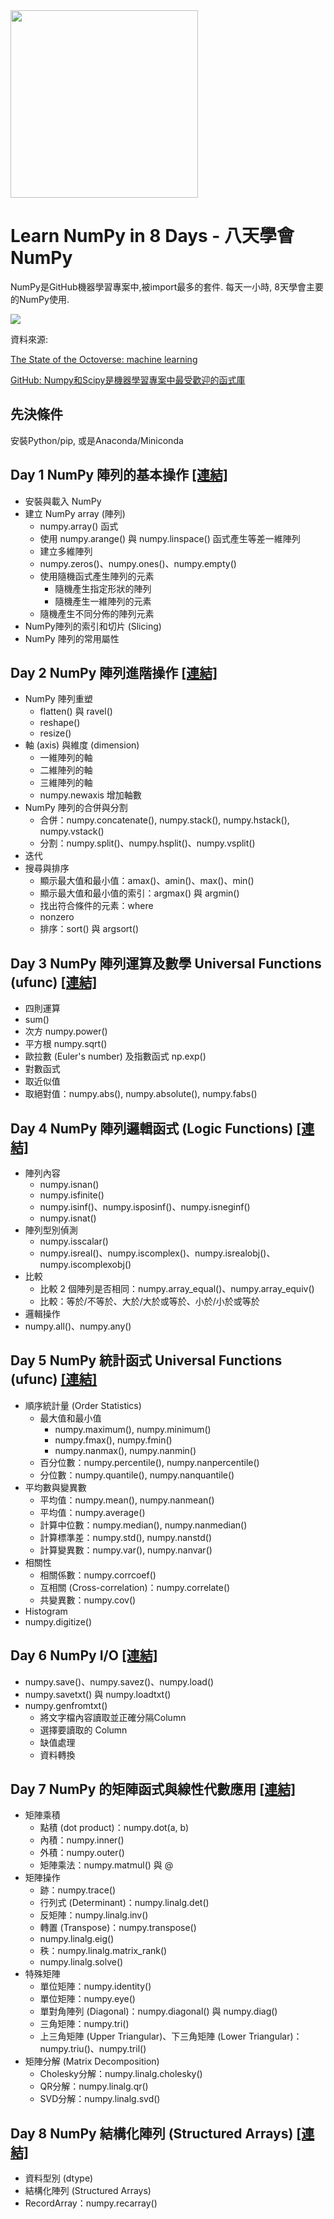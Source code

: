 <img src="https://numpy.org/images/logos/numpy.svg" width=300 align=middle>

# Learn NumPy in 8 Days - 八天學會NumPy

NumPy是GitHub機器學習專案中,被import最多的套件. 每天一小時, 8天學會主要的NumPy使用.

![](https://i0.wp.com/user-images.githubusercontent.com/2695116/51644291-87d9ea80-1f24-11e9-8182-2c261d0eb17a.png?resize=1306%2C1082&ssl=1)

資料來源:

[The State of the Octoverse: machine learning](https://github.blog/2019-01-24-the-state-of-the-octoverse-machine-learning/)

[GitHub: Numpy和Scipy是機器學習專案中最受歡迎的函式庫](https://www.ithome.com.tw/news/128476)

## 先決條件

安裝Python/pip, 或是Anaconda/Miniconda

## Day 1 NumPy 陣列的基本操作 [[連結]](https://github.com/jamescchuang/NumPy-in-Eight-Days/blob/main/Day1_NumPy_Basics.ipynb)
- 安裝與載入 NumPy
- 建立 NumPy array (陣列)
    - numpy.array() 函式
    - 使用 numpy.arange() 與 numpy.linspace() 函式產生等差一維陣列
    - 建立多維陣列
    - numpy.zeros()、numpy.ones()、numpy.empty()
    - 使用隨機函式產生陣列的元素
        - 隨機產生指定形狀的陣列
        - 隨機產生一維陣列的元素
    - 隨機產生不同分佈的陣列元素
- NumPy陣列的索引和切片 (Slicing)
- NumPy 陣列的常用屬性

## Day 2 NumPy 陣列進階操作 [[連結]](https://github.com/jamescchuang/NumPy-in-Eight-Days/blob/main/Day2_NumPy_Intermediate_Operations.ipynb)
- NumPy 陣列重塑
    - flatten() 與 ravel()
    - reshape()
    - resize()
- 軸 (axis) 與維度 (dimension)
    - 一維陣列的軸
    - 二維陣列的軸
    - 三維陣列的軸
    - numpy.newaxis 增加軸數
- NumPy 陣列的合併與分割
    - 合併：numpy.concatenate(), numpy.stack(), numpy.hstack(), numpy.vstack()
    - 分割：numpy.split()、numpy.hsplit()、numpy.vsplit()
- 迭代
- 搜尋與排序
    - 顯示最大值和最小值：amax()、amin()、max()、min()
    - 顯示最大值和最小值的索引：argmax() 與 argmin()
    - 找出符合條件的元素：where
    - nonzero
    - 排序：sort() 與 argsort()

## Day 3 NumPy 陣列運算及數學 Universal Functions (ufunc) [[連結]](https://github.com/jamescchuang/NumPy-in-Eight-Days/blob/main/Day3_NumPy_Mathematics.ipynb)
- 四則運算
- sum()
- 次方 numpy.power()
- 平方根 numpy.sqrt()
- 歐拉數 (Euler's number) 及指數函式 np.exp()
- 對數函式
- 取近似值
- 取絕對值：numpy.abs(), numpy.absolute(), numpy.fabs()

## Day 4 NumPy 陣列邏輯函式 (Logic Functions) [[連結]](https://github.com/jamescchuang/NumPy-in-Eight-Days/blob/main/Day4_NumPy_Logic_Functions.ipynb)
- 陣列內容
    - numpy.isnan()
    - numpy.isfinite()
    - numpy.isinf()、numpy.isposinf()、numpy.isneginf()
    - numpy.isnat()
- 陣列型別偵測
    - numpy.isscalar()
    - numpy.isreal()、numpy.iscomplex()、numpy.isrealobj()、numpy.iscomplexobj()
- 比較
    - 比較 2 個陣列是否相同：numpy.array_equal()、numpy.array_equiv()
    - 比較：等於/不等於、大於/大於或等於、小於/小於或等於
- 邏輯操作
- numpy.all()、numpy.any()

## Day 5 NumPy 統計函式 Universal Functions (ufunc) [[連結]](https://github.com/jamescchuang/NumPy-in-Eight-Days/blob/main/Day5_NumPy_Statistics.ipynb)
- 順序統計量 (Order Statistics)
    - 最大值和最小值
        - numpy.maximum(), numpy.minimum()
        - numpy.fmax(), numpy.fmin()
        - numpy.nanmax(), numpy.nanmin()
    - 百分位數：numpy.percentile(), numpy.nanpercentile()
    - 分位數：numpy.quantile(), numpy.nanquantile()
- 平均數與變異數
    - 平均值：numpy.mean(), numpy.nanmean()
    - 平均值：numpy.average()
    - 計算中位數：numpy.median(), numpy.nanmedian()
    - 計算標準差：numpy.std(), numpy.nanstd()
    - 計算變異數：numpy.var(), numpy.nanvar()
- 相關性
    - 相關係數：numpy.corrcoef()
    - 互相關 (Cross-correlation)：numpy.correlate()
    - 共變異數：numpy.cov()
- Histogram
- numpy.digitize()

## Day 6 NumPy I/O [[連結]](https://github.com/jamescchuang/NumPy-in-Eight-Days/blob/main/Day6_NumPy_IO.ipynb)
- numpy.save()、numpy.savez()、numpy.load()
- numpy.savetxt() 與 numpy.loadtxt()
- numpy.genfromtxt()
    - 將文字檔內容讀取並正確分隔Column
    - 選擇要讀取的 Column
    - 缺值處理
    - 資料轉換

## Day 7 NumPy 的矩陣函式與線性代數應用 [[連結]](https://github.com/jamescchuang/NumPy-in-Eight-Days/blob/main/Day7_NumPy_Matrix_LinearAlgebra.ipynb)
- 矩陣乘積
    - 點積 (dot product)：numpy.dot(a, b)
    - 內積：numpy.inner()
    - 外積：numpy.outer()
    - 矩陣乘法：numpy.matmul() 與 @
- 矩陣操作
    - 跡：numpy.trace()
    - 行列式 (Determinant)：numpy.linalg.det()
    - 反矩陣：numpy.linalg.inv()
    - 轉置 (Transpose)：numpy.transpose()
    - numpy.linalg.eig()
    - 秩：numpy.linalg.matrix_rank()
    - numpy.linalg.solve()
- 特殊矩陣
    - 單位矩陣：numpy.identity()
    - 單位矩陣：numpy.eye()
    - 單對角陣列 (Diagonal)：numpy.diagonal() 與 numpy.diag()
    - 三角矩陣：numpy.tri()
    - 上三角矩陣 (Upper Triangular)、下三角矩陣 (Lower Triangular)：numpy.triu()、numpy.tril()
- 矩陣分解 (Matrix Decomposition)
    - Cholesky分解：numpy.linalg.cholesky()
    - QR分解：numpy.linalg.qr()
    - SVD分解：numpy.linalg.svd()

## Day 8 NumPy 結構化陣列 (Structured Arrays) [[連結]](https://github.com/jamescchuang/NumPy-in-Eight-Days/blob/main/Day8_NumPy_StructuredArrays.ipynb)
- 資料型別 (dtype)
- 結構化陣列 (Structured Arrays)
- RecordArray：numpy.recarray()
